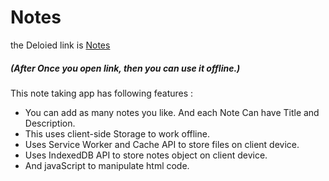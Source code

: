 # Notes
the Deloied link is <a href="https://punithbajaj.github.io/Notes/">Notes</a>
<h5>(After Once you open link, then you can use it offline.)</h5>

This note taking app has following features : 
- You can add as many notes you like. And each Note Can have Title and Description.
- This uses client-side Storage to work offline.
- Uses Service Worker and Cache API to store files on client device.
- Uses IndexedDB API to store notes object on client device.
- And javaScript to manipulate html code.
